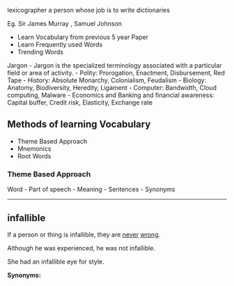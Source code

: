 lexicographer
a person whose job is to write dictionaries

Eg. Sir James Murray , Samuel Johnson

- Learn Vocabulary from previous 5 year Paper 
- Learn Frequently used Words
- Trending Words

Jargon - Jargon is the specialized terminology associated with a particular field or area of activity.
	-  Polity: Prorogation, Enactment, Disbursement, Red Tape
	- History: Absolute Monarchy, Colonialism, Feudalism
	- Biology: Anatomy, Biodiversity, Heredity, Ligament
	- Computer: Bandwidth, Cloud computing, Malware
	- Economics and Banking and financial awareness: Capital buffer, Credit risk, Elasticity, Exchange rate

## Methods of learning Vocabulary

- Theme Based Approach
-  Mnemonics
- Root Words

### Theme Based Approach

Word - Part of speech
		- Meaning
		- Sentences
		- Synonyms

---

## infallible

If a person or thing is infallible, they are [never](https://www.collinsdictionary.com/dictionary/english/never "Definition of never") [wrong](https://www.collinsdictionary.com/dictionary/english/wrong "Definition of wrong").

Although he was experienced, he was not infallible. 

She had an infallible eye for style. 

**Synonyms:** 